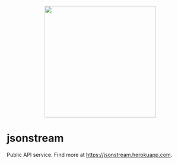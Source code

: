 <p align="center"><img src="https://i.imgur.com/NGF5UOp.png" width="300"></p>



# jsonstream

Public API service. Find more at https://jsonstream.herokuapp.com.